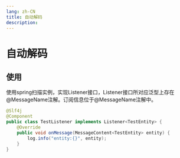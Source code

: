 ```yaml
---
lang: zh-CN
title: 自动解码
description: 
---
```

# 自动解码

## 使用
使用spring扫描实例，实现Listener接口，Listener接口所对应泛型上存在@MessageName注解。订阅信息位于@MessageName注解中。

```java
@Slf4j
@Component
public class TestListener implements Listener<TestEntity> {
    @Override
    public void onMessage(MessageContent<TestEntity> entity) {
        log.info("entity:{}", entity);
    }
}
```



